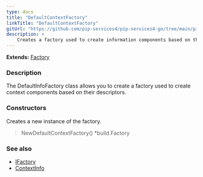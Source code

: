 ```yaml
---
type: docs
title: "DefaultContextFactory"
linkTitle: "DefaultContextFactory"
gitUrl: "https://github.com/pip-services4/pip-services4-go/tree/main/pip-services4-components-go"
description: >
    Creates a factory used to create information components based on their descriptors.
---
```


**Extends:** [Factory](../../build/factory)

### Description

The DefaultInfoFactory class allows you to create a factory used to create context components based on their descriptors.

### Constructors
Creates a new instance of the factory.

> NewDefaultContextFactory() *build.Factory
 
### See also 

- [IFactory](../../build/ifactory)
- [ContextInfo](../../info/context_info)

